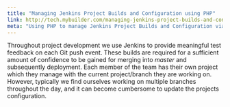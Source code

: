 ```yaml
---
title: "Managing Jenkins Project Builds and Configuration using PHP"
link: http://tech.mybuilder.com/managing-jenkins-project-builds-and-configuration-using-php/
meta: "Using PHP to manage Jenkins Project Builds and Configuration via the command-line"
---
```


Throughout project development we use Jenkins to provide meaningful test feedback on each Git push event.
These builds are required for a sufficient amount of confidence to be gained for merging into *master* and subsequently deployment.
Each member of the team has their own project which they manage with the current project/branch they are working on.
However, typically we find ourselves working on multiple branches throughout the day, and it can become cumbersome to update the projects configuration.
<!--more-->
